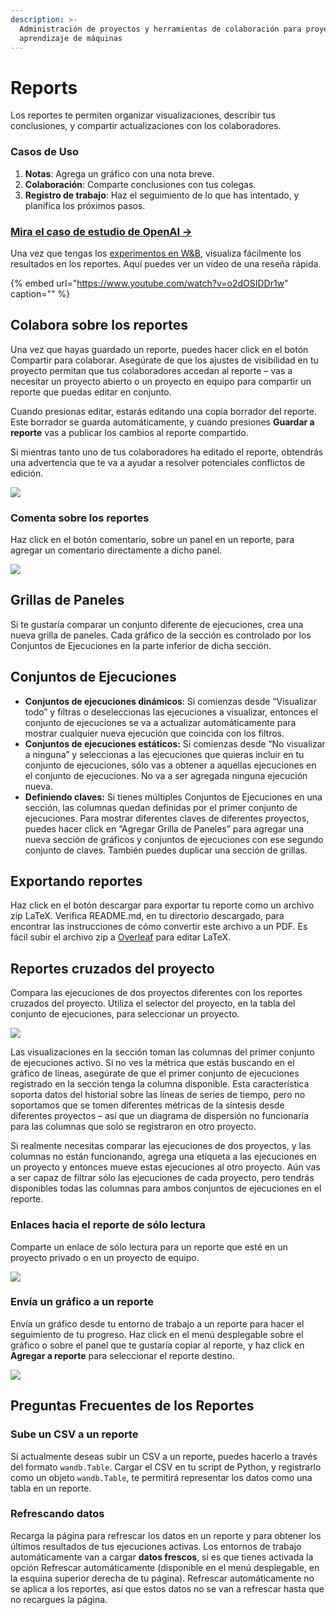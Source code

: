 ```yaml
---
description: >-
  Administración de proyectos y herramientas de colaboración para proyectos de
  aprendizaje de máquinas
---
```


# Reports

Los reportes te permiten organizar visualizaciones, describir tus conclusiones, y compartir actualizaciones con los colaboradores.

### Casos de Uso

1. **Notas**: Agrega un gráfico con una nota breve.
2. **Colaboración**: Comparte conclusiones con tus colegas.
3. **Registro de trabajo**: Haz el seguimiento de lo que has intentado, y planifica los próximos pasos.

### [Mira el caso de estudio de OpenAI →](https://bit.ly/wandb-learning-dexterity)

Una vez que tengas los [experimentos en W&B](https://docs.wandb.ai/quickstart), visualiza fácilmente los resultados en los reportes. Aquí puedes ver un video de una reseña rápida.

{% embed url="https://www.youtube.com/watch?v=o2dOSIDDr1w" caption="" %}

## Colabora sobre los reportes

Una vez que hayas guardado un reporte, puedes hacer click en el botón Compartir para colaborar. Asegúrate de que los ajustes de visibilidad en tu proyecto permitan que tus colaboradores accedan al reporte – vas a necesitar un proyecto abierto o un proyecto en equipo para compartir un reporte que puedas editar en conjunto.

Cuando presionas editar, estarás editando una copia borrador del reporte. Este borrador se guarda automáticamente, y cuando presiones **Guardar a reporte** vas a publicar los cambios al reporte compartido.

Si mientras tanto uno de tus colaboradores ha editado el reporte, obtendrás una advertencia que te va a ayudar a resolver potenciales conflictos de edición.

![](.gitbook/assets/collaborative-reports.gif)



### Comenta sobre los reportes

Haz click en el botón comentario, sobre un panel en un reporte, para agregar un comentario directamente a dicho panel.

![](.gitbook/assets/demo-comment-on-panels-in-reports.gif)

## Grillas de Paneles

Si te gustaría comparar un conjunto diferente de ejecuciones, crea una nueva grilla de paneles. Cada gráfico de la sección es controlado por los Conjuntos de Ejecuciones en la parte inferior de dicha sección.

## Conjuntos de Ejecuciones

* **Conjuntos de ejecuciones dinámicos**: Si comienzas desde “Visualizar todo” y filtras o deseleccionas las ejecuciones a visualizar, entonces el conjunto de ejecuciones se va a actualizar automáticamente para mostrar cualquier nueva ejecución que coincida con los filtros.
* **Conjuntos de ejecuciones estáticos:** Si comienzas desde “No visualizar a ninguna” y seleccionas a las ejecuciones que quieras incluir en tu conjunto de ejecuciones, sólo vas a obtener a aquellas ejecuciones en el conjunto de ejecuciones. No va a ser agregada ninguna ejecución nueva.
* **Definiendo claves:** Si tienes múltiples Conjuntos de Ejecuciones en una sección, las columnas quedan definidas por el primer conjunto de ejecuciones. Para mostrar diferentes claves de diferentes proyectos, puedes hacer click en “Agregar Grilla de Paneles” para agregar una nueva sección de gráficos y conjuntos de ejecuciones con ese segundo conjunto de claves. También puedes duplicar una sección de grillas.

## Exportando reportes

 Haz click en el botón descargar para exportar tu reporte como un archivo zip LaTeX. Verifica README.md, en tu directorio descargado, para encontrar las instrucciones de cómo convertir este archivo a un PDF. Es fácil subir el archivo zip a [Overleaf](https://www.overleaf.com/) para editar LaTeX.

## Reportes cruzados del proyecto

Compara las ejecuciones de dos proyectos diferentes con los reportes cruzados del proyecto. Utiliza el selector del proyecto, en la tabla del conjunto de ejecuciones, para seleccionar un proyecto.

![](.gitbook/assets/how-to-pick-a-different-project-to-draw-runs-from.gif)

Las visualizaciones en la sección toman las columnas del primer conjunto de ejecuciones activo. Si no ves la métrica que estás buscando en el gráfico de líneas, asegúrate de que el primer conjunto de ejecuciones registrado en la sección tenga la columna disponible. Esta característica soporta datos del historial sobre las líneas de series de tiempo, pero no soportamos que se tomen diferentes métricas de la síntesis desde diferentes proyectos – así que un diagrama de dispersión no funcionaría para las columnas que solo se registraron en otro proyecto.

Si realmente necesitas comparar las ejecuciones de dos proyectos, y las columnas no están funcionando, agrega una etiqueta a las ejecuciones en un proyecto y entonces mueve estas ejecuciones al otro proyecto. Aún vas a ser capaz de filtrar sólo las ejecuciones de cada proyecto, pero tendrás disponibles todas las columnas para ambos conjuntos de ejecuciones en el reporte.

### Enlaces hacia el reporte de sólo lectura

Comparte un enlace de sólo lectura para un reporte que esté en un proyecto privado o en un proyecto de equipo.

![](.gitbook/assets/share-view-only-link.gif)

### Envía un gráfico a un reporte

Envía un gráfico desde tu entorno de trabajo a un reporte para hacer el seguimiento de tu progreso. Haz click en el menú desplegable sobre el gráfico o sobre el panel que te gustaría copiar al reporte, y haz click en **Agregar a reporte** para seleccionar el reporte destino.

![](.gitbook/assets/demo-export-to-existing-report%20%281%29%20%282%29%20%283%29%20%283%29%20%281%29.gif)

## Preguntas Frecuentes de los Reportes

### Sube un CSV a un reporte

 Si actualmente deseas subir un CSV a un reporte, puedes hacerlo a través del formato `wandb.Table`. Cargar el CSV en tu script de Python, y registrarlo como un objeto `wandb.Table`, te permitirá representar los datos como una tabla en un reporte.

### Refrescando datos

Recarga la página para refrescar los datos en un reporte y para obtener los últimos resultados de tus ejecuciones activas. Los entornos de trabajo automáticamente van a cargar **datos frescos**, si es que tienes activada la opción Refrescar automáticamente \(disponible en el menú desplegable, en la esquina superior derecha de tu página\). Refrescar automáticamente no se aplica a los reportes, así que estos datos no se van a refrescar hasta que no recargues la página.

